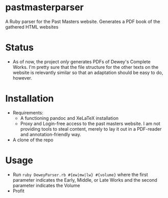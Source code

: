 # pastmasterparser
A Ruby parser for the Past Masters website. Generates a PDF book of the gathered HTML websites

# Status

- As of now, the project *only* generates PDFs of Dewey's Complete Works. I'm pretty sure that the file structure for the other texts on the website is relevantly similar so that an adaptation should be easy to do, however.

# Installation

- Requirements: 
    - A functioning pandoc and XeLaTeX installation
    - Proxy and Login-free access to the past masters website. I am not providing tools to steal content, merely to lay it out in a PDF-reader and annotation-friendly way.
- A clone of the repo

# Usage

- Run `ruby DeweyParser.rb #{ew|mw|lw} #{volume}` where the first parameter indicates the Early, Middle, or Late Works and the second parameter indicates the Volume
- Profit

